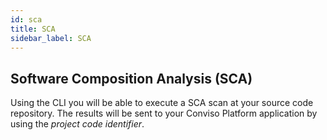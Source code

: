 ```yaml
---
id: sca
title: SCA
sidebar_label: SCA
---
```


## Software Composition Analysis (SCA)

Using the CLI you will be able to execute a SCA scan at your source code repository.
The results will be sent to your Conviso Platform application by using the *project code identifier*.